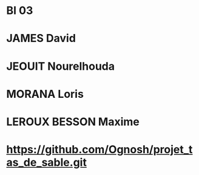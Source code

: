 # BI 03
# JAMES David
# JEOUIT Nourelhouda
# MORANA  Loris
# LEROUX BESSON Maxime
# https://github.com/Ognosh/projet_tas_de_sable.git

